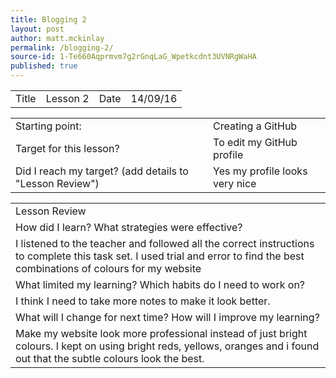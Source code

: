 ```yaml
---
title: Blogging 2
layout: post
author: matt.mckinlay
permalink: /blogging-2/
source-id: 1-Te660Aqprmvm7g2rGnqLaG_Wpetkcdnt3UVNRgWaHA
published: true
---
```

<table>
  <tr>
    <td>Title</td>
    <td>Lesson 2</td>
    <td>Date</td>
    <td>14/09/16</td>
  </tr>
</table>


<table>
  <tr>
    <td>Starting point:</td>
    <td>Creating a GitHub</td>
  </tr>
  <tr>
    <td>Target for this lesson?</td>
    <td>To edit my GitHub profile </td>
  </tr>
  <tr>
    <td>Did I reach my target? 
(add details to "Lesson Review")</td>
    <td>Yes my profile looks very nice</td>
  </tr>
</table>


<table>
  <tr>
    <td>Lesson Review</td>
  </tr>
  <tr>
    <td>How did I learn? What strategies were effective? </td>
  </tr>
  <tr>
    <td>I listened to the teacher and followed all the correct instructions to complete this task set. I used trial and error to find the best combinations of colours for my website</td>
  </tr>
  <tr>
    <td>What limited my learning? Which habits do I need to work on? </td>
  </tr>
  <tr>
    <td>I think I need to take more notes to make it look better. </td>
  </tr>
  <tr>
    <td>What will I change for next time? How will I improve my learning?</td>
  </tr>
  <tr>
    <td>Make my website look more professional instead of just bright colours. I kept on using bright reds, yellows, oranges and i found out that the subtle colours look the best.</td>
  </tr>
</table>


